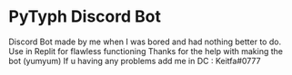 # PyTyph Discord Bot

Discord Bot made by me when I was bored and had nothing better to do.
Use in Replit for flawless functioning
Thanks for the help with making the bot (yumyum)
If u having any problems add me in DC : Keitfa#0777
